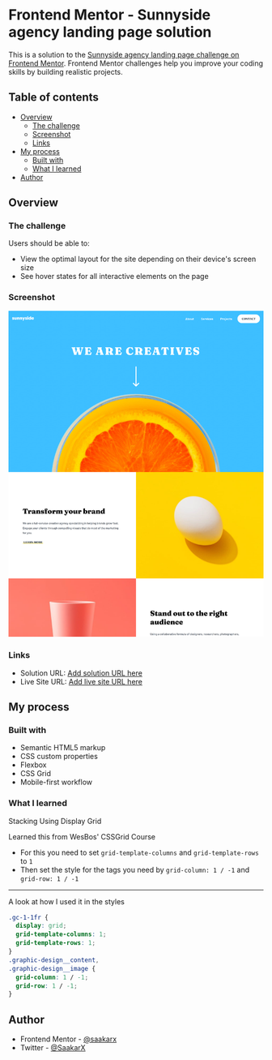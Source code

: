 # Frontend Mentor - Sunnyside agency landing page solution

This is a solution to the [Sunnyside agency landing page challenge on Frontend Mentor](https://www.frontendmentor.io/challenges/sunnyside-agency-landing-page-7yVs3B6ef). Frontend Mentor challenges help you improve your coding skills by building realistic projects.

## Table of contents

- [Overview](#overview)
  - [The challenge](#the-challenge)
  - [Screenshot](#screenshot)
  - [Links](#links)
- [My process](#my-process)
  - [Built with](#built-with)
  - [What I learned](#what-i-learned)
- [Author](#author)

## Overview

### The challenge

Users should be able to:

- View the optimal layout for the site depending on their device's screen size
- See hover states for all interactive elements on the page

### Screenshot

![](./assets/images/screenshot.png)

### Links

- Solution URL: [Add solution URL here](https://github.com/saakarx/sunnyside-agency-landing-page)
- Live Site URL: [Add live site URL here](https://sunnyside-agency-landing-page-ashen.vercel.app/)

## My process

### Built with

- Semantic HTML5 markup
- CSS custom properties
- Flexbox
- CSS Grid
- Mobile-first workflow

### What I learned

Stacking Using Display Grid

Learned this from WesBos' CSSGrid Course

- For this you need to set `grid-template-columns` and `grid-template-rows` to `1`
- Then set the style for the tags you need by `grid-column: 1 / -1` and `grid-row: 1 / -1`

---

A look at how I used it in the styles

```css
.gc-1-1fr {
  display: grid;
  grid-template-columns: 1;
  grid-template-rows: 1;
}
.graphic-design__content,
.graphic-design__image {
  grid-column: 1 / -1;
  grid-row: 1 / -1;
}
```

## Author

- Frontend Mentor - [@saakarx](https://www.frontendmentor.io/profile/saakarx)
- Twitter - [@SaakarX](https://www.twitter.com/SaakarX)
